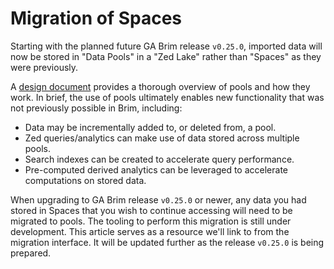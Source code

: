# Migration of Spaces

Starting with the planned future GA Brim release `v0.25.0`, imported data will
now be stored in "Data Pools" in a "Zed Lake" rather than "Spaces" as they were
previously.

A [design document](https://github.com/brimdata/zed/blob/main/docs/lake/design.md)
provides a thorough overview of pools and how they work. In brief, the use of
pools ultimately enables new functionality that was not previously possible in
Brim, including:

* Data may be incrementally added to, or deleted from, a pool.
* Zed queries/analytics can make use of data stored across multiple pools.
* Search indexes can be created to accelerate query performance.
* Pre-computed derived analytics can be leveraged to accelerate computations on stored data.

When upgrading to GA Brim release `v0.25.0` or newer, any data you had stored
in Spaces that you wish to continue accessing will need to be migrated to
pools. The tooling to perform this migration is still under development. This
article serves as a resource we'll link to from the migration interface. It
will be updated further as the release `v0.25.0` is being prepared.
